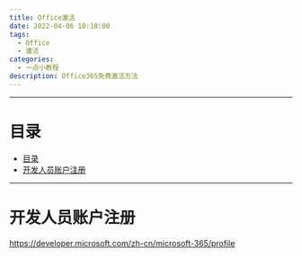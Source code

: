 ```yaml
---
title: Office激活
date: 2022-04-06 10:18:00
tags:
  - Office
  - 激活
categories:
  - 一点小教程
description: Office365免费激活方法
---
```

------
# 目录

- [目录](#目录)
- [开发人员账户注册](#开发人员账户注册)

------

# 开发人员账户注册
https://developer.microsoft.com/zh-cn/microsoft-365/profile